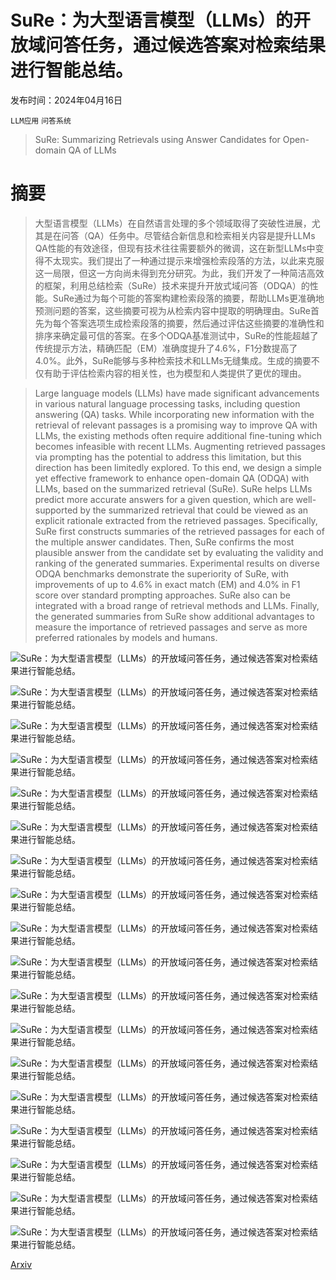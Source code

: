 # SuRe：为大型语言模型（LLMs）的开放域问答任务，通过候选答案对检索结果进行智能总结。

发布时间：2024年04月16日

`LLM应用` `问答系统`

> SuRe: Summarizing Retrievals using Answer Candidates for Open-domain QA of LLMs

# 摘要

> 大型语言模型（LLMs）在自然语言处理的多个领域取得了突破性进展，尤其是在问答（QA）任务中。尽管结合新信息和检索相关内容是提升LLMs QA性能的有效途径，但现有技术往往需要额外的微调，这在新型LLMs中变得不太现实。我们提出了一种通过提示来增强检索段落的方法，以此来克服这一局限，但这一方向尚未得到充分研究。为此，我们开发了一种简洁高效的框架，利用总结检索（SuRe）技术来提升开放式域问答（ODQA）的性能。SuRe通过为每个可能的答案构建检索段落的摘要，帮助LLMs更准确地预测问题的答案，这些摘要可视为从检索内容中提取的明确理由。SuRe首先为每个答案选项生成检索段落的摘要，然后通过评估这些摘要的准确性和排序来确定最可信的答案。在多个ODQA基准测试中，SuRe的性能超越了传统提示方法，精确匹配（EM）准确度提升了4.6%，F1分数提高了4.0%。此外，SuRe能够与多种检索技术和LLMs无缝集成。生成的摘要不仅有助于评估检索内容的相关性，也为模型和人类提供了更优的理由。

> Large language models (LLMs) have made significant advancements in various natural language processing tasks, including question answering (QA) tasks. While incorporating new information with the retrieval of relevant passages is a promising way to improve QA with LLMs, the existing methods often require additional fine-tuning which becomes infeasible with recent LLMs. Augmenting retrieved passages via prompting has the potential to address this limitation, but this direction has been limitedly explored. To this end, we design a simple yet effective framework to enhance open-domain QA (ODQA) with LLMs, based on the summarized retrieval (SuRe). SuRe helps LLMs predict more accurate answers for a given question, which are well-supported by the summarized retrieval that could be viewed as an explicit rationale extracted from the retrieved passages. Specifically, SuRe first constructs summaries of the retrieved passages for each of the multiple answer candidates. Then, SuRe confirms the most plausible answer from the candidate set by evaluating the validity and ranking of the generated summaries. Experimental results on diverse ODQA benchmarks demonstrate the superiority of SuRe, with improvements of up to 4.6% in exact match (EM) and 4.0% in F1 score over standard prompting approaches. SuRe also can be integrated with a broad range of retrieval methods and LLMs. Finally, the generated summaries from SuRe show additional advantages to measure the importance of retrieved passages and serve as more preferred rationales by models and humans.

![SuRe：为大型语言模型（LLMs）的开放域问答任务，通过候选答案对检索结果进行智能总结。](../../../paper_images/2404.13081/x1.png)

![SuRe：为大型语言模型（LLMs）的开放域问答任务，通过候选答案对检索结果进行智能总结。](../../../paper_images/2404.13081/x2.png)

![SuRe：为大型语言模型（LLMs）的开放域问答任务，通过候选答案对检索结果进行智能总结。](../../../paper_images/2404.13081/x3.png)

![SuRe：为大型语言模型（LLMs）的开放域问答任务，通过候选答案对检索结果进行智能总结。](../../../paper_images/2404.13081/x4.png)

![SuRe：为大型语言模型（LLMs）的开放域问答任务，通过候选答案对检索结果进行智能总结。](../../../paper_images/2404.13081/x5.png)

![SuRe：为大型语言模型（LLMs）的开放域问答任务，通过候选答案对检索结果进行智能总结。](../../../paper_images/2404.13081/x6.png)

![SuRe：为大型语言模型（LLMs）的开放域问答任务，通过候选答案对检索结果进行智能总结。](../../../paper_images/2404.13081/x7.png)

![SuRe：为大型语言模型（LLMs）的开放域问答任务，通过候选答案对检索结果进行智能总结。](../../../paper_images/2404.13081/x8.png)

![SuRe：为大型语言模型（LLMs）的开放域问答任务，通过候选答案对检索结果进行智能总结。](../../../paper_images/2404.13081/x9.png)

![SuRe：为大型语言模型（LLMs）的开放域问答任务，通过候选答案对检索结果进行智能总结。](../../../paper_images/2404.13081/x10.png)

![SuRe：为大型语言模型（LLMs）的开放域问答任务，通过候选答案对检索结果进行智能总结。](../../../paper_images/2404.13081/x11.png)

![SuRe：为大型语言模型（LLMs）的开放域问答任务，通过候选答案对检索结果进行智能总结。](../../../paper_images/2404.13081/x12.png)

![SuRe：为大型语言模型（LLMs）的开放域问答任务，通过候选答案对检索结果进行智能总结。](../../../paper_images/2404.13081/x13.png)

![SuRe：为大型语言模型（LLMs）的开放域问答任务，通过候选答案对检索结果进行智能总结。](../../../paper_images/2404.13081/x14.png)

![SuRe：为大型语言模型（LLMs）的开放域问答任务，通过候选答案对检索结果进行智能总结。](../../../paper_images/2404.13081/x15.png)

![SuRe：为大型语言模型（LLMs）的开放域问答任务，通过候选答案对检索结果进行智能总结。](../../../paper_images/2404.13081/x16.png)

![SuRe：为大型语言模型（LLMs）的开放域问答任务，通过候选答案对检索结果进行智能总结。](../../../paper_images/2404.13081/x17.png)

![SuRe：为大型语言模型（LLMs）的开放域问答任务，通过候选答案对检索结果进行智能总结。](../../../paper_images/2404.13081/x18.png)

[Arxiv](https://arxiv.org/abs/2404.13081)